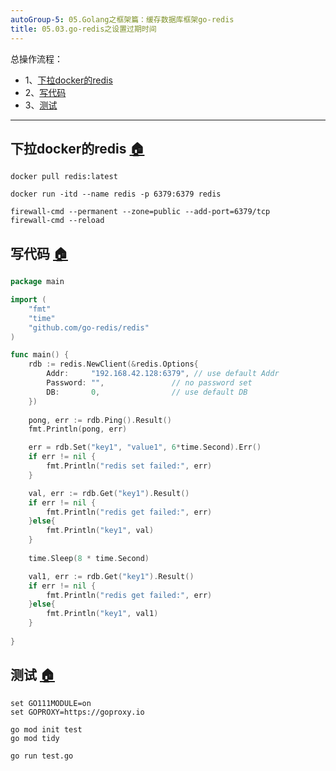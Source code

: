 ```yaml
---
autoGroup-5: 05.Golang之框架篇：缓存数据库框架go-redis
title: 05.03.go-redis之设置过期时间
---
```


总操作流程：
- 1、[下拉docker的redis](#go-01)
- 2、[写代码](#go-02)
- 3、[测试](#go-03)

***

## 下拉docker的redis <a name="go-01" href="#" >:house:</a>

```shell
docker pull redis:latest

docker run -itd --name redis -p 6379:6379 redis

firewall-cmd --permanent --zone=public --add-port=6379/tcp
firewall-cmd --reload
```

## 写代码 <a name="go-02" href="#" >:house:</a>

```go
package main

import (
	"fmt"
	"time"
	"github.com/go-redis/redis"
)

func main() {
	rdb := redis.NewClient(&redis.Options{
		Addr:     "192.168.42.128:6379", // use default Addr
		Password: "",               // no password set
		DB:       0,                // use default DB
	})
	
	pong, err := rdb.Ping().Result()
	fmt.Println(pong, err)

	err = rdb.Set("key1", "value1", 6*time.Second).Err()
    if err != nil {
		fmt.Println("redis set failed:", err)
    }

    val, err := rdb.Get("key1").Result()
    if err != nil {
        fmt.Println("redis get failed:", err)
    }else{
		fmt.Println("key1", val)
	}
    
	time.Sleep(8 * time.Second)

	val1, err := rdb.Get("key1").Result()
    if err != nil {
        fmt.Println("redis get failed:", err)
    }else{
		fmt.Println("key1", val1)
	}
    
}
```

## 测试 <a name="go-03" href="#" >:house:</a>

```
set GO111MODULE=on
set GOPROXY=https://goproxy.io

go mod init test
go mod tidy

go run test.go
```
